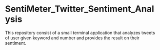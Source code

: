 # SentiMeter_Twitter_Sentiment_Analysis
 This repository consist of a small terminal application that analyzes tweets of user given keyword and number and provides the result on their sentiment.

